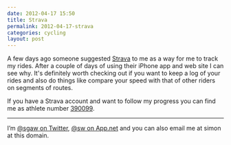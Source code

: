 ```yaml
---
date: 2012-04-17 15:50
title: Strava
permalink: 2012-04-17-strava
categories: cycling
layout: post
---
```


A few days ago someone suggested [Strava](http://www.strava.com) to me as a way for me to track my rides. After a couple of days of using their iPhone app and web site I can see why. It's definitely worth checking out if you want to keep a log of your rides and also do things like compare your speed with that of other riders on segments of routes.

If you have a Strava account and want to follow my progress you can find me as athlete number [390099](http://app.strava.com/athletes/390099).

---

I’m [@sgaw on Twitter](http://twitter.com/sgaw), [@sw on App.net](https://alpha.app.net/sw) and you can also email me at simon at this domain.